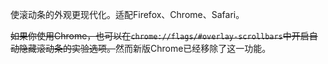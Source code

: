 使滚动条的外观更现代化。适配Firefox、Chrome、Safari。

<del>如果你使用Chrome，也可以在`chrome://flags/#overlay-scrollbars`中开启自动隐藏滚动条的实验选项。</del>然而新版Chrome已经移除了这一功能。
